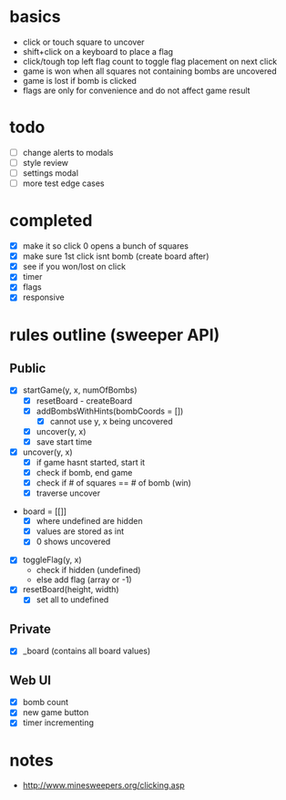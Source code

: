 # basics
 - click or touch square to uncover
 - shift+click on a keyboard to place a flag
 - click/tough top left flag count to toggle flag placement on next click
 - game is won when all squares not containing bombs are uncovered
 - game is lost if bomb is clicked
 - flags are only for convenience and do not affect game result

# todo
 - [ ] change alerts to modals
 - [ ] style review
 - [ ] settings modal
 - [ ] more test edge cases

# completed
 - [x] make it so click 0 opens a bunch of squares
 - [x] make sure 1st click isnt bomb (create board after)
 - [x] see if you won/lost on click
 - [x] timer
 - [x] flags
 - [x] responsive

# rules outline (sweeper API)
## Public
 - [x] startGame(y, x, numOfBombs)
   - [x] resetBoard - createBoard
   - [x] addBombsWithHints(bombCoords = [])
     - [x] cannot use y, x being uncovered
   - [x] uncover(y, x)
   - [x] save start time
 - [x] uncover(y, x)
   - [x] if game hasnt started, start it
   - [x] check if bomb, end game
   - [x] check if # of squares == # of bomb (win)
   - [x] traverse uncover
 - board = [[]]
   - [x] where undefined are hidden
   - [x] values are stored as int
   - [x] 0 shows uncovered
 - [x] toggleFlag(y, x)
   - check if hidden (undefined)
   - else add flag (array or -1)
 - [x] resetBoard(height, width)
   - [x] set all to undefined
## Private
 - [x] _board (contains all board values)
## Web UI
 - [x] bomb count
 - [x] new game button
 - [x] timer incrementing

# notes
 - http://www.minesweepers.org/clicking.asp
